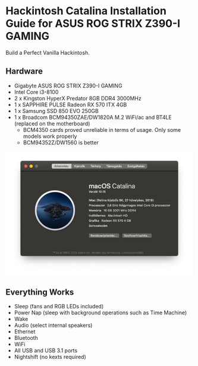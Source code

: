 # Hackintosh Catalina Installation Guide for ASUS ROG STRIX Z390-I GAMING
Build a Perfect Vanilla Hackintosh.

## Hardware

- Gigabyte ASUS ROG STRIX Z390-I GAMING
- Intel Core i3-8100
- 2 x Kingston HyperX Predator 8GB DDR4 3000MHz
- 1 x SAPPHIRE PULSE Radeon RX 570 ITX 4GB
- 1 x Samsung SSD 850 EVO 250GB
- 1 x Broadcom BCM94350ZAE/DW1820A M.2 WiFi/ac and BT4LE (replaced on the motherboard)
  - BCM4350 cards proved unreliable in terms of usage. Only some models work properly
  - BCM94352Z/DW1560 is better

![About My Mac](images/about.png)

## Everything Works

- Sleep (fans and RGB LEDs included)
- Power Nap (sleep with background operations such as Time Machine)
- Wake
- Audio (select internal speakers)
- Ethernet
- Bluetooth
- WiFi
- All USB and USB 3.1 ports
- Nightshift (no kexts required)
